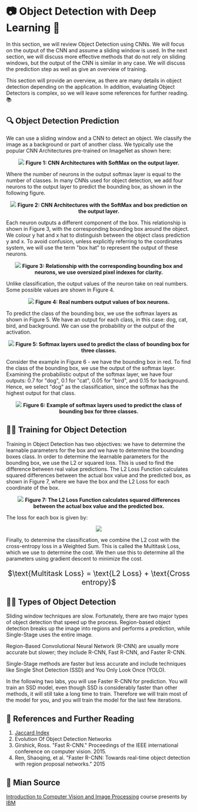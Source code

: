 # 📷 Object Detection with Deep Learning 🚀

In this section, we will review Object Detection using CNNs. We will focus on the output of the CNN and assume a sliding window is used. In the next section, we will discuss more effective methods that do not rely on sliding windows, but the output of the CNN is similar in any case. We will discuss the prediction step as well as give an overview of training.

This section will provide an overview, as there are many details in object detection depending on the application. In addition, evaluating Object Detectors is complex, so we will leave some references for further reading. 📚

## 🔍 Object Detection Prediction

We can use a sliding window and a CNN to detect an object. We classify the image as a background or part of another class. We typically use the popular CNN Architectures pre-trained on ImageNet as shown here:

<p align="center">
  <img src="https://github.com/akhilaprabodha/Object-Detection-with-Deep-Learning/assets/107745538/e2c601d0-639e-487e-b5bf-e2dcdb679ccf" />
  <b>Figure 1: CNN Architectures with SoftMax on the output layer.</b>
</p>

Where the number of neurons in the output softmax layer is equal to the number of classes. In many CNNs used for object detection, we add four neurons to the output layer to predict the bounding box, as shown in the following figure.

<p align="center">
  <img src="https://github.com/akhilaprabodha/Object-Detection-with-Deep-Learning/assets/107745538/f838e5ad-0eca-4708-a7e7-cf9ad4e31b11" />
  <b>Figure 2: CNN Architectures with the SoftMax and box prediction on the output layer.</b>
</p>

Each neuron outputs a different component of the box. This relationship is shown in Figure 3, with the corresponding bounding box around the object. We colour y hat and x hat to distinguish between the object class prediction y and x. To avoid confusion, unless explicitly referring to the coordinates system, we will use the term "box hat" to represent the output of these neurons.

<p align="center">
  <img src="https://github.com/akhilaprabodha/Object-Detection-with-Deep-Learning/assets/107745538/6b8c3aa9-b24f-420e-b2f4-99df1289ace1" />
  <b>Figure 3: Relationship with the corresponding bounding box and neurons, we use oversized pixel indexes for clarity.</b>
</p>

Unlike classification, the output values of the neuron take on real numbers. Some possible values are shown in Figure 4.

<p align="center">
  <img src="https://github.com/akhilaprabodha/Object-Detection-with-Deep-Learning/assets/107745538/f6906c37-6b98-4642-b1d0-7238eed39da5" />
  <b>Figure 4: Real numbers output values of box neurons.</b>
</p>

To predict the class of the bounding box, we use the softmax layers as shown in Figure 5. We have an output for each class, in this case: dog, cat, bird, and background. We can use the probability or the output of the activation.

<p align="center">
  <img src="https://github.com/akhilaprabodha/Object-Detection-with-Deep-Learning/assets/107745538/5953d6b1-1834-444b-9426-a6f726f31059" />
  <b>Figure 5: Softmax layers used to predict the class of bounding box for three classes.</b>
</p>

Consider the example in Figure 6 - we have the bounding box in red. To find the class of the bounding box, we use the output of the softmax layer. Examining the probabilistic output of the softmax layer, we have four outputs: 0.7 for "dog", 0.1 for "cat", 0.05 for "bird", and 0.15 for background. Hence, we select "dog" as the classification, since the softmax has the highest output for that class.

<p align="center">
  <img src="https://github.com/akhilaprabodha/Object-Detection-with-Deep-Learning/assets/107745538/47a1a28d-3a4a-4220-b71c-eaa011ec1661" />
  <b>Figure 6: Example of softmax layers used to predict the class of bounding box for three classes.</b>
</p>

## 🏋️‍♂️ Training for Object Detection

Training in Object Detection has two objectives: we have to determine the learnable parameters for the box and we have to determine the bounding boxes class. In order to determine the learnable parameters for the bounding box, we use the L2 or squared loss. This is used to find the difference between real value predictions. The L2 Loss Function calculates squared differences between the actual box value and the predicted box, as shown in Figure 7, where we have the box and the L2 Loss for each coordinate of the box.

<p align="center">
  <img src="https://github.com/akhilaprabodha/Object-Detection-with-Deep-Learning/assets/107745538/7ade9996-6de4-4d94-9277-768c279b9cd3" />
  <b>Figure 7: The L2 Loss Function calculates squared differences between the actual box value and the predicted box.</b>
</p>

The loss for each box is given by:

<p align="center">
  <img src="https://github.com/akhilaprabodha/Object-Detection-with-Deep-Learning/assets/107745538/c3073f22-c21c-4264-8397-f2ddb648b2af" />
</p>

Finally, to determine the classification, we combine the L2 cost with the cross-entropy loss in a Weighted Sum. This is called the Multitask Loss, which we use to determine the cost. We then use this to determine all the parameters using gradient descent to minimize the cost.

<p style="font-size:20px;" align="center">
  $\text{Multitask Loss} = \text{L2 Loss} + \text{Cross entropy}$
</p>

## 🕵️‍♂️ Types of Object Detection

Sliding window techniques are slow. Fortunately, there are two major types of object detection that speed up the process. Region-based object detection breaks up the image into regions and performs a prediction, while Single-Stage uses the entire image.

Region-Based Convolutional Neural Network (R-CNN) are usually more accurate but slower; they include R-CNN, Fast R-CNN, and Faster R-CNN.

Single-Stage methods are faster but less accurate and include techniques like Single Shot Detection (SSD) and You Only Look Once (YOLO).

In the following two labs, you will use Faster R-CNN for prediction. You will train an SSD model, even though SSD is considerably faster than other methods, it will still take a long time to train. Therefore we will train most of the model for you, and you will train the model for the last few iterations.

## 🔖 References and Further Reading

1. [Jaccard Index](https://en.wikipedia.org/wiki/Jaccard_index)
2. Evolution Of Object Detection Networks
3. Girshick, Ross. "Fast R-CNN." Proceedings of the IEEE international conference on computer vision. 2015.
4. Ren, Shaoqing, et al. "Faster R-CNN: Towards real-time object detection with region proposal networks." 2015

## 📌 Mian Source
[Introduction to Computer Vision and Image Processing](https://www.coursera.org/learn/introduction-computer-vision-watson-opencv/home/week/1) course presents by [IBM](https://www.coursera.org/ibm-skills-network)

